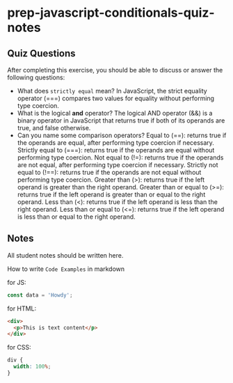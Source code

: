 # prep-javascript-conditionals-quiz-notes

## Quiz Questions

After completing this exercise, you should be able to discuss or answer the following questions:

- What does `strictly equal` mean?
  In JavaScript, the strict equality operator (===) compares two values for equality without performing type coercion.
- What is the logical **and** operator?
  The logical AND operator (&&) is a binary operator in JavaScript that returns true if both of its operands are true, and false otherwise.
- Can you name some comparison operators?
  Equal to (==): returns true if the operands are equal, after performing type coercion if necessary.
  Strictly equal to (===): returns true if the operands are equal without performing type coercion.
  Not equal to (!=): returns true if the operands are not equal, after performing type coercion if necessary.
  Strictly not equal to (!==): returns true if the operands are not equal without performing type coercion.
  Greater than (>): returns true if the left operand is greater than the right operand.
  Greater than or equal to (>=): returns true if the left operand is greater than or equal to the right operand.
  Less than (<): returns true if the left operand is less than the right operand.
  Less than or equal to (<=): returns true if the left operand is less than or equal to the right operand.

## Notes

All student notes should be written here.

How to write `Code Examples` in markdown

for JS:

```javascript
const data = 'Howdy';
```

for HTML:

```html
<div>
  <p>This is text content</p>
</div>
```

for CSS:

```css
div {
  width: 100%;
}
```
